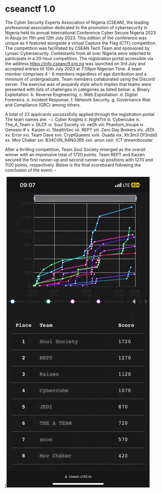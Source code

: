 # cseanctf 1.0 

The Cyber Security Experts Association of Nigeria (CSEAN), the leading professional association dedicated to the promotion of cybersecurity in Nigeria held its annual International Conference Cyber Secure Nigeria 2023 in Abuja on 11th and 12th July 2023. This edition of the conference was unique as it featured alongside a virtual Capture the Flag (CTF) competition. The competition was facilitated by CSEAN Tech Team and sponsored by Lynsec Cybersecurity. Contestants from all over Nigeria were selected to participate in a 20-hour competition. The registration portal accessible via the address https://info.cseanctf.org.ng was launched on 3rd July and accepted entries till 10th July 2023 at 7:59pm Nigerian Time. A team member comprises 4 - 6 members regardless of age distribution and a minimum of undergraduate. Team members collaborated using the Discord server. The exercise was of jeopardy style which implies that teams were presented with lists of challenges in categories as listed below: 
a. Binary Exploitation.
b. Reverse Engineering.
c. Web Exploitation.
d. Digital Forensics.
e. Incident Response.
f. Network Security.
g. Governance Risk and Compliance (GRC) among others.

A total of 23 applicants successfully applied through the registration portal. The team names are: -
i. Cyber Knights
ii. NightTrit
iii. Cybercube
iv.	The_A_Team
v.	DLCF
vi.	Soul Society
vii.	ne0h
viii.	Phantom_troupe
ix.	Genesis-#
x.	Kaizen
xi.	StealthSec
xii.	REPT
xiii.	Zero Day Brokers
xiv.	JEDI
xv.	Error
xvi.	Team Dave
xvii.	CryptQueens
xviii.	Ouada
xix.	Xtr3m3 Of3nda5
xx.	Mov Chaker
xxi.	B34C0N_R4NG3R5
xxii.	anon
xxiii.	ICT drewmbooster

After a thrilling competition, Team Soul Society emerged as the overall winner with an impressive total of 1720 points. Team REPT and Kaizen secured the first runner-up and second runner-up positions with 1270 and 1120 points, respectively. Below is the final scoreboard following the conclusion of the event: -

[![Scoreboad](https://raw.githubusercontent.com/cyberexpertsng/cseanctfv1/main/csean-ctf/scoreboard.jpeg)
